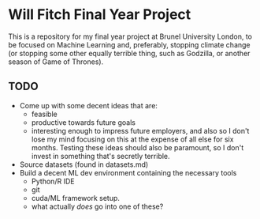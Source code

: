 # Will Fitch Final Year Project

This is a repository for my final year project at Brunel University London, to be focused on Machine Learning and, preferably, stopping climate change (or stopping some other equally terrible thing, such as Godzilla, or another season of Game of Thrones).

## TODO 
- Come up with some decent ideas that are: 
  - feasible
  - productive towards future goals 
  - interesting enough to impress future employers, and also so I don't lose my mind focusing on this at the expense of all else for six months. 
Testing these ideas should also be paramount, so I don't invest in something that's secretly terrible. 
- Source datasets (found in datasets.md) 
- Build a decent ML dev environment containing the necessary tools 
  - Python/R IDE 
  - git 
  - cuda/ML framework setup. 
  - what actually _does_ go into one of these? 
